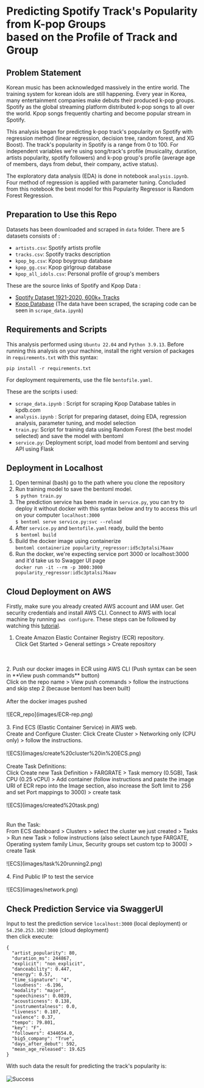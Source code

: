 # Predicting Spotify Track's Popularity from K-pop Groups <br>based on the Profile of Track and Group

## Problem Statement
Korean music has been acknowledged massively in the entire world. The training system for korean idols are still happening. Every year in Korea, many entertainment companies make debuts their produced k-pop groups. Spotify as the global streaming platform distributed k-pop songs to all over the world. Kpop songs frequently charting and become popular stream in Spotify.

This analysis began for predicting k-pop track's popularity on Spotify with regression method (linear regression, decision tree, random forest, and XG Boost). The track's popularity in Spotify is a range from 0 to 100. For independent variables we're using song/track's profile (musicality, duration, artists popularity, spotify followers) and k-pop group's profile (average age of members, days from debut, their company, active status).

The exploratory data analysis (EDA) is done in notebook `analysis.ipynb`. Four method of regression is applied with parameter tuning. Concluded from this notebook the best model for this Popularity Regressor is Random Forest Regression. 

## Preparation to Use this Repo
Datasets has been downloaded and scraped in `data` folder. There are 5 datasets consists of :
- `artists.csv`: Spotify artists profile
- `tracks.csv`: Spotify tracks description
- `kpop_bg.csv`: Kpop boygroup database
- `kpop_gg.csv`: Kpop girlgroup database
- `kpop_all_idols.csv`: Personal profile of group's members

These are the source links of Spotify and Kpop Data :
- [Spotify Dataset 1921-2020, 600k+ Tracks](https://www.kaggle.com/datasets/yamaerenay/spotify-dataset-19212020-600k-tracks)
- [Kpop Database](https://dbkpop.com/) (The data have been scraped, the scraping code can be seen in `scrape_data.ipynb`)

## Requirements and Scripts
This analysis performed using `Ubuntu 22.04` and `Python 3.9.13`. Before running this analysis on your machine, install the right version of packages in `requirements.txt` with this syntax:

```pip install -r requirements.txt```

For deployment requirements, use the file `bentofile.yaml`.

These are the scripts i used:
- `scrape_data.ipynb` : Script for scraping Kpop Database tables in kpdb.com 
- `analysis.ipynb` : Script for preparing dataset, doing EDA, regression analysis, parameter tuning, and model selection
- `train.py`: Script for training data using Random Forest (the best model selected) and save the model with bentoml
- `service.py`: Deployment script, load model from bentoml and serving API using Flask

## Deployment in Localhost
1. Open terminal (bash) go to the path where you clone the repository
2. Run training model to save the bentoml model. <br>
```$ python train.py```
3. The prediction service has been made in `service.py`, you can try to deploy it without docker with this syntax below and try to access this url on your computer `localhost:3000` <br>
```$ bentoml serve service.py:svc --reload```
3. After `service.py` and `bentofile.yaml` ready, build the bento <br>
```$ bentoml build```
4. Build the docker image using containerize <br>
```bentoml containerize popularity_regressor:id5c3ptalsi76aav```
5. Run the docker, we're expecting service port 3000 or localhost:3000 and it'd take us to Swagger UI page <br>
```docker run -it --rm -p 3000:3000 popularity_regressor:id5c3ptalsi76aav```

## Cloud Deployment on AWS
Firstly, make sure you already created AWS account and IAM user. Get security credentials and install AWS CLI. Connect to AWS with local machine by running `aws configure`. These steps can be followed by watching this [tutorial](https://github.com/alexeygrigorev/mlbookcamp-code/blob/master/course-zoomcamp/07-bentoml-production/06-production-deployment.md).

1. Create Amazon Elastic Container Registry (ECR) repository. 
<br>Click Get Started > General settings > Create repository
<br>
<br>
2. Push our docker images in ECR using AWS CLI (Push syntax can be seen in **View push commands** button)
<br>Click on the repo name > View push commands > follow the instructions and skip step 2 (because bentoml has been built)
<br>
<br>
After the docker images pushed 
<br>
<br>
![ECR_repo](images/ECR-rep.png)
<br>
<br>
3. Find ECS (Elastic Container Service) in AWS web. 
<br>Create and Configure Cluster: Click Create Cluster > Networking only (CPU only) > follow the instructions.
<br>
<br>
![ECS](images/create%20cluster%20in%20ECS.png)
<br>
<br>Create Task Definitions:
<br>Click Create new Task Definition > FARGRATE > Task memory (0.5GB), Task CPU (0.25 vCPU) > Add container (follow instructions and paste the image URI of ECR repo into the Image section, also increase the Soft limit to 256 and set Port mappings to 3000) > create task
<br>
<br>
![ECS](images/created%20task.png)
<br>
<br>
<br>Run the Task:
<br>From ECS dashboard > Clusters > select the cluster we just created > Tasks > Run new Task > follow instructions (also select Launch type FARGATE, Operating system family Linux, Security groups set custom tcp to 3000) > create Task
<br>
<br>
![ECS](images/task%20running2.png)
<br>
<br>
4. Find Public IP to test the service
<br>
<br>
![ECS](images/network.png)


## Check Prediction Service via SwaggerUI
Input to test the prediction service `localhost:3000` (local deployment) or `54.250.253.102:3000` (cloud deployment)
<br> then click execute:

```
{
  "artist_popularity": 80,
  "duration_ms": 244867,
  "explicit": "non_explicit",
  "danceability": 0.447,
  "energy": 0.57,
  "time_signature": "4",
  "loudness": -6.196,
  "modality": "major",
  "speechiness": 0.0839,
  "acousticness": 0.138,
  "instrumentalness": 0.0,
  "liveness": 0.107,
  "valence": 0.37,
  "tempo": 79.801,
  "key": "F",
  "followers": 4344654.0,
  "big5_company": "True",
  "days_after_debut": 592,
  "mean_age_released": 19.625
}
```


With such data the result for predicting the track's popularity is:
<br>
<br>
![Success](images/success.png)